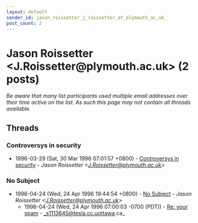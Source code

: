 ```yaml
---
layout: default
sender_id: jason_roissetter_j_roissetter_at_plymouth_ac_uk_
post_count: 2
---
```


# Jason Roissetter <J.Roissetter<span>@</span>plymouth.ac.uk> (2 posts)

_Be aware that many list participants used multiple email addresses over their time active on the list. As such this page may not contain all threads available._

## Threads

### Controversys in security
+ 1996-03-29 (Sat, 30 Mar 1996 07:01:57 +0800) - [Controversys in security](/archive/1996/03/b2886418767673e8c325d0d82f57b0a5eed5ed233745b123f82bf5af25e83baa) - _Jason Roissetter \<J.Roissetter@plymouth.ac.uk\>_

### No Subject
+ 1996-04-24 (Wed, 24 Apr 1996 19:44:54 +0800) - [No Subject](/archive/1996/04/a46e6b9bf1becf6b11cd37d1c5ccc6563b6b38c58b51046f9e2d7fed5af63fb3) - _Jason Roissetter \<J.Roissetter@plymouth.ac.uk\>_
  + 1996-04-24 (Wed, 24 Apr 1996 07:00:03 -0700 (PDT)) - [Re: your spam](/archive/1996/04/1629207153ccb51aeb17527a143d3fd49cd275d9b8df6ef16a3bf3e58c2295df) - _s1113645@tesla.cc.uottawa.ca_

